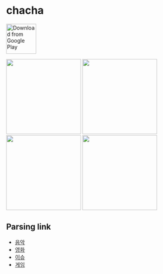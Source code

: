 # chacha

[<img src="https://play.google.com/intl/en_us/badges/images/generic/en_badge_web_generic.png" 
      alt="Download from Google Play" 
      height="80">](https://play.google.com/store/apps/details?id=com.chart.chacha)

<div>
<img width ="200" src = "https://user-images.githubusercontent.com/47169311/53011565-07a39800-3484-11e9-8f08-d94bd821ff2e.PNG">
<img width ="200" src = "https://user-images.githubusercontent.com/47169311/53011596-1427f080-3484-11e9-8a51-4257a57d080e.PNG">
<img width ="200" src = "https://user-images.githubusercontent.com/47169311/53011607-18eca480-3484-11e9-9901-121bd32c855f.PNG">
<img width ="200" src = "https://user-images.githubusercontent.com/47169311/53011610-1ab66800-3484-11e9-85c3-b270f1039afd.PNG">
</div>

Parsing link
-------------
* [음악](https://www.melon.com/chart/)
* [영화](https://movie.naver.com/)
* [이슈](https://www.naver.com)
* [게임](https://www.twitch.tv/directory)